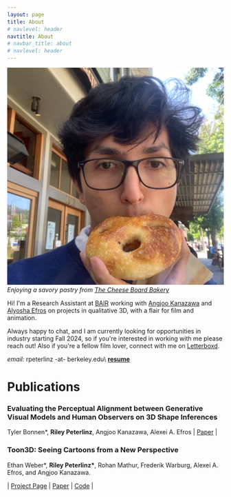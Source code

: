 ```yaml
---
layout: page
title: About
# navlevel: header
navtitle: About
# navbar_title: about
# navlevel: header
---
```

![image](/assets/me.png)
*Enjoying a savory pastry from [The Cheese Board Bakery](https://cheeseboardcollective.coop)*

Hi! I'm a Research Assistant at [BAIR](https://bair.berkeley.edu) working with [Angjoo Kanazawa](https://people.eecs.berkeley.edu/~kanazawa/) and [Alyosha Efros](https://people.eecs.berkeley.edu/~efros/) on projects in qualitative 3D, with a flair for film and animation.

Always happy to chat, and I am currently looking for opportunities in industry starting Fall 2024, so if you're interested in working with me please reach out! Also if you're a fellow film lover, connect with me on [Letterboxd](https://letterboxd.com/CardiacMangoes/).

*email:* rpeterlinz -at- berkeley.edu\\
[**resume**](/assets/resume.pdf)


# Publications

### Evaluating the Perceptual Alignment between Generative Visual Models and Human Observers on 3D Shape Inferences
Tyler Bonnen\*, __Riley Peterlinz__, Angjoo Kanazawa, Alexei A. Efros
\| [Paper](https://2024.ccneuro.org/poster/?id=584) \|

### Toon3D: Seeing Cartoons from a New Perspective
Ethan Weber\*, __Riley Peterlinz\*__, Rohan Mathur, Frederik Warburg, Alexei A. Efros, and Angjoo Kanazawa.

\| [Project Page](https://toon3d.studio) \| [Paper](https://arxiv.org/abs/2405.10320) \| [Code](https://github.com/ethanweber/toon3d) \|